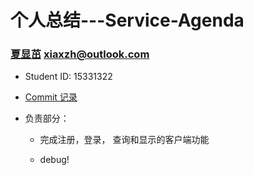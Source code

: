 # 个人总结---Service-Agenda

### [夏显茁](https://github.com/xiaxzh) xiaxzh@outlook.com

* Student ID: 15331322

* [Commit 记录](https://github.com/xiaxzh/service-agenda/commits?author=xiaxzh)

* 负责部分：
    + 完成注册，登录， 查询和显示的客户端功能
    
    + debug! 
